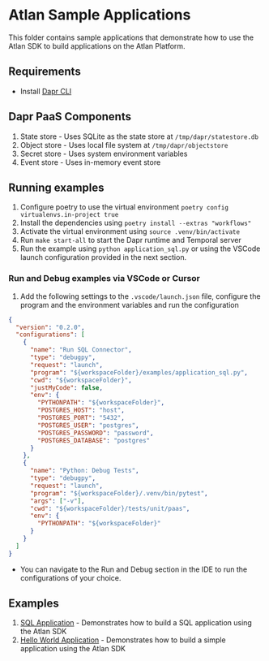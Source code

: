 # Atlan Sample Applications

This folder contains sample applications that demonstrate how to use the Atlan SDK to build applications on the Atlan Platform.

## Requirements

- Install [Dapr CLI](https://docs.dapr.io/getting-started/install-dapr-cli/)

## Dapr PaaS Components

1. State store - Uses SQLite as the state store at `/tmp/dapr/statestore.db`
2. Object store - Uses local file system at `/tmp/dapr/objectstore`
3. Secret store - Uses system environment variables
4. Event store - Uses in-memory event store

## Running examples

1. Configure poetry to use the virtual environment `poetry config virtualenvs.in-project true`
2. Install the dependencies using `poetry install --extras "workflows"`
3. Activate the virtual environment using `source .venv/bin/activate`
4. Run `make start-all` to start the Dapr runtime and Temporal server
5. Run the example using `python application_sql.py` or using the VSCode launch configuration provided in the next section.

### Run and Debug examples via VSCode or Cursor

1. Add the following settings to the `.vscode/launch.json` file, configure the program and the environment variables and run the configuration

```json
{
  "version": "0.2.0",
  "configurations": [
    {
      "name": "Run SQL Connector",
      "type": "debugpy",
      "request": "launch",
      "program": "${workspaceFolder}/examples/application_sql.py",
      "cwd": "${workspaceFolder}",
      "justMyCode": false,
      "env": {
        "PYTHONPATH": "${workspaceFolder}",
        "POSTGRES_HOST": "host",
        "POSTGRES_PORT": "5432",
        "POSTGRES_USER": "postgres",
        "POSTGRES_PASSWORD": "password",
        "POSTGRES_DATABASE": "postgres"
      }
    },
    {
      "name": "Python: Debug Tests",
      "type": "debugpy",
      "request": "launch",
      "program": "${workspaceFolder}/.venv/bin/pytest",
      "args": ["-v"],
      "cwd": "${workspaceFolder}/tests/unit/paas",
      "env": {
        "PYTHONPATH": "${workspaceFolder}"
      }
    }
  ]
}
```

- You can navigate to the Run and Debug section in the IDE to run the configurations of your choice.

## Examples

1. [SQL Application](./application_sql.py) - Demonstrates how to build a SQL application using the Atlan SDK
2. [Hello World Application](./application_hello_world.py) - Demonstrates how to build a simple application using the Atlan SDK
